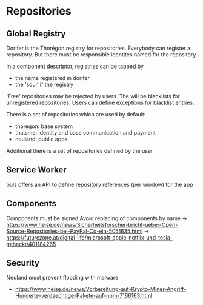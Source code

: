 Repositories
============

## Global Registry 

Dorifer is the Thore͛gon registry for repositories. Everybody can
register a repository. But there must be responsible identites named
for the repository. 

In a component descriptor, registries can be tapped by 
- the name registered in dorifer
- the 'soul' if the registry

'Free' repositories may be rejected by users. The will be blacklists
for unregistered repositories. Users can define exceptions for blacklist entries.

There is a set of repositories which are used by default:
- thoregon: base system
- thatsme: identity and base communication and payment
- neuland: public apps

Additional there is a set of repositories defined by the user

## Service Worker

puls offers an API to define repository references (per window) for the app


## Components

Components must be signed 
Avoid replacing of components by name
-> https://www.heise.de/news/Sicherheitsforscher-bricht-ueber-Open-Source-Repositories-bei-PayPal-Co-ein-5051635.html
-> https://futurezone.at/digital-life/microsoft-apple-netflix-und-tesla-gehackt/401184265

## Security

Neuland must prevent flooding with malware
- https://www.heise.de/news/Vorbereitung-auf-Krypto-Miner-Angriff-Hunderte-verdaechtige-Pakete-auf-npm-7166163.html

